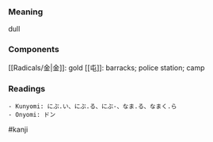 ### Meaning

dull

### Components

[[Radicals/金|金]]: gold [[屯]]: barracks; police station; camp

### Readings

```
- Kunyomi: にぶ.い、にぶ.る、にぶ-、なま.る、なまく.ら
- Onyomi: ドン
```

#kanji